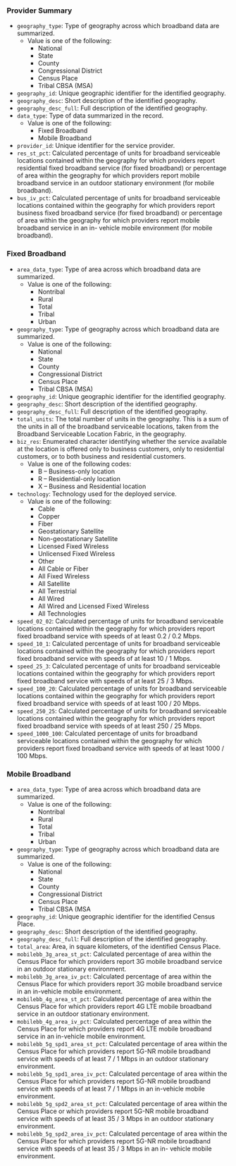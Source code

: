 ### Provider Summary
- `geography_type`: Type of geography across which broadband data are summarized.
    - Value is one of the following:
        - National
        - State
        - County
        - Congressional District
        - Census Place
        - Tribal CBSA (MSA)
- `geography_id`: Unique geographic identifier for the identified geography.
- `geography_desc`: Short description of the identified geography.
- `geography_desc_full`: Full description of the identified geography.
- `data_type`: Type of data summarized in the record.
    - Value is one of the following:
        - Fixed Broadband
        - Mobile Broadband
- `provider_id`: Unique identifier for the service provider.
- `res_st_pct`: Calculated percentage of units for broadband serviceable locations
  contained within the geography for which providers report residential fixed broadband
  service (for fixed broadband) or percentage of area within the geography for which
  providers report mobile broadband service in an outdoor stationary environment (for mobile broadband).
- `bus_iv_pct`: Calculated percentage of units for broadband serviceable locations contained within the
  geography for which providers report business fixed broadband service (for fixed broadband) or
  percentage of area within the geography for which providers report mobile broadband service in an in-
  vehicle mobile environment (for mobile broadband).
### Fixed Broadband
- `area_data_type`: Type of area across which broadband data are summarized.
    - Value is one of the following:
        - Nontribal
        - Rural
        - Total
        - Tribal
        - Urban
- `geography_type`: Type of geography across which broadband data are summarized.
    - Value is one of the following:
        - National
        - State
        - County
        - Congressional District
        - Census Place
        - Tribal CBSA (MSA)
- `geography_id`: Unique geographic identifier for the identified geography.
- `geography_desc`: Short description of the identified geography.
- `geography_desc_full`: Full description of the identified geography.
- `total_units`: The total number of units in the geography. This is a sum of the units in all of the
  broadband serviceable locations, taken from the Broadband Serviceable Location Fabric, in the geography.
- `biz_res`: Enumerated character identifying whether the service available at the location is offered only to
  business customers, only to residential customers, or to both business and residential customers.
    - Value is one of the following codes:
        - B – Business-only location
        - R – Residential-only location
        - X – Business and Residential location
- `technology`: Technology used for the deployed service.
    - Value is one of the following:
        - Cable
        - Copper
        - Fiber
        - Geostationary Satellite
        - Non-geostationary Satellite
        - Licensed Fixed Wireless
        - Unlicensed Fixed Wireless
        - Other
        - All Cable or Fiber
        - All Fixed Wireless
        - All Satellite
        - All Terrestrial
        - All Wired
        - All Wired and Licensed Fixed Wireless
        - All Technologies
- `speed_02_02`: Calculated percentage of units for broadband serviceable locations contained within the geography
for which providers report fixed broadband service with speeds of at least 0.2 / 0.2 Mbps.
- `speed_10_1`: Calculated percentage of units for broadband serviceable locations contained within the geography
for which providers report fixed broadband service with speeds of at least 10 / 1 Mbps.
- `speed_25_3`: Calculated percentage of units for broadband serviceable locations contained within the geography
for which providers report fixed broadband service with speeds of at least 25 / 3 Mbps.
- `speed_100_20`: Calculated percentage of units for broadband serviceable locations contained within the geography
for which providers report fixed broadband service with speeds of at least 100 / 20 Mbps.
- `speed_250_25`: Calculated percentage of units for broadband serviceable locations contained within the geography
for which providers report fixed broadband service with speeds of at least 250 / 25 Mbps.
- `speed_1000_100`: Calculated percentage of units for broadband serviceable locations contained within the geography
for which providers report fixed broadband service with speeds of at least 1000 / 100 Mbps.

### Mobile Broadband
- `area_data_type`: Type of area across which broadband data are summarized.
    - Value is one of the following:
        - Nontribal
        - Rural
        - Total
        - Tribal
        - Urban
- `geography_type`: Type of geography across which broadband data are summarized.
    - Value is one of the following:
        - National
        - State
        - County
        - Congressional District
        - Census Place
        - Tribal CBSA (MSA
- `geography_id`: Unique geographic identifier for the identified Census Place.
- `geography_desc`: Short description of the identified geography.
- `geography_desc_full`: Full description of the identified geography.
- `total_area`: Area, in square kilometers, of the identified Census Place.
- `mobilebb_3g_area_st_pct`: Calculated percentage of area within the Census Place for which providers report 3G mobile broadband service in an outdoor stationary environment.
- `mobilebb_3g_area_iv_pct`: Calculated percentage of area within the Census Place for which providers report 3G mobile broadband service in an in-vehicle mobile environment.
- `mobilebb_4g_area_st_pct`: Calculated percentage of area within the Census Place for which providers report 4G LTE mobile broadband service in an outdoor stationary environment.
- `mobilebb_4g_area_iv_pct`: Calculated percentage of area within the Census Place for which providers report 4G LTE mobile broadband service in an in-vehicle mobile environment.
- `mobilebb_5g_spd1_area_st_pct`: Calculated percentage of area within the Census Place for which providers report 5G-NR mobile broadband service with speeds of at least 7 / 1 Mbps in an outdoor
stationary environment.
- `mobilebb_5g_spd1_area_iv_pct`: Calculated percentage of area within the Census Place for which providers report 5G-NR mobile broadband service with speeds of at least 7 / 1 Mbps in an in-vehicle
mobile environment.
- `mobilebb_5g_spd2_area_st_pct`: Calculated percentage of area within the Census Place or which providers report 5G-NR mobile broadband service with speeds of at least 35 / 3 Mbps in an outdoor
stationary environment.
- `mobilebb_5g_spd2_area_iv_pct`: Calculated percentage of area within the Census Place for which providers report 5G-NR mobile broadband service with speeds of at least 35 / 3 Mbps in an in-
vehicle mobile environment.







